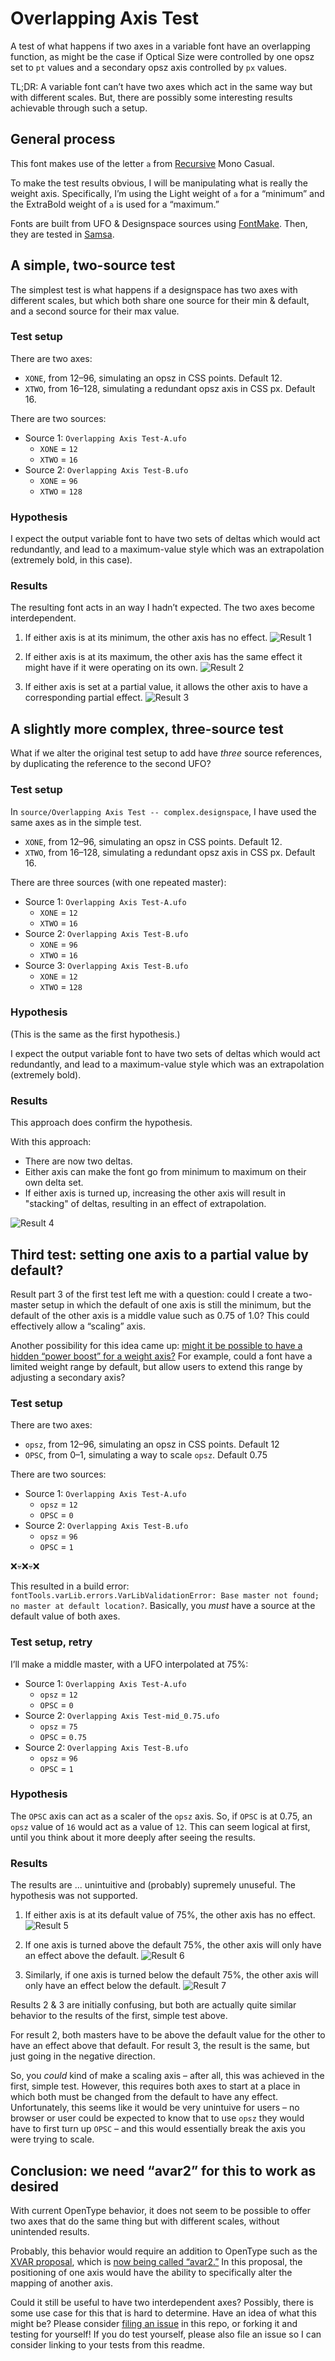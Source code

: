 # Overlapping Axis Test

A test of what happens if two axes in a variable font have an overlapping function, as might be the case if Optical Size were controlled by one opsz set to `pt` values and a secondary opsz axis controlled by `px` values.

TL;DR: A variable font can’t have two axes which act in the same way but with different scales. But, there are possibly some interesting results achievable through such a setup.

## General process

This font makes use of the letter `a` from [Recursive](https://github.com/arrowtype/recursive) Mono Casual.

To make the test results obvious, I will be manipulating what is really the weight axis. Specifically, I’m using the Light weight of `a` for a “minimum” and the ExtraBold weight of `a` is used for a “maximum.”

Fonts are built from UFO & Designspace sources using [FontMake](https://github.com/googlefonts/fontmake/). Then, they are tested in [Samsa](https://www.axis-praxis.org/samsa/).

## A simple, two-source test

The simplest test is what happens if a designspace has two axes with different scales, but which both share one source for their min & default, and a second source for their max value.

### Test setup

There are two axes: 
- `XONE`, from 12–96, simulating an opsz in CSS points. Default 12.
- `XTWO`, from 16–128, simulating a redundant opsz axis in CSS px. Default 16.

There are two sources:
- Source 1: `Overlapping Axis Test-A.ufo`
  - `XONE` = `12`
  - `XTWO` = `16`
- Source 2: `Overlapping Axis Test-B.ufo`
  - `XONE` = `96`
  - `XTWO` = `128`

### Hypothesis

I expect the output variable font to have two sets of deltas which would act redundantly, and lead to a maximum-value style which was an extrapolation (extremely bold, in this case).

### Results

The resulting font acts in an way I hadn’t expected. The two axes become interdependent.

1. If either axis is at its minimum, the other axis has no effect. ![Result 1](result-gifs/result-1.gif)

2. If either axis is at its maximum, the other axis has the same effect it might have if it were operating on its own. ![Result 2](result-gifs/result-2.gif)

3. If either axis is set at a partial value, it allows the other axis to have a corresponding partial effect. ![Result 3](result-gifs/result-3.gif)

## A slightly more complex, three-source test

What if we alter the original test setup to add have *three* source references, by duplicating the reference to the second UFO?

### Test setup

In `source/Overlapping Axis Test -- complex.designspace`, I have used the same axes as in the simple test.
- `XONE`, from 12–96, simulating an opsz in CSS points. Default 12.
- `XTWO`, from 16–128, simulating a redundant opsz axis in CSS px. Default 16.

There are three sources (with one repeated master):
- Source 1: `Overlapping Axis Test-A.ufo`
  - `XONE` = `12`
  - `XTWO` = `16`
- Source 2: `Overlapping Axis Test-B.ufo`
  - `XONE` = `96`
  - `XTWO` = `16`
- Source 3: `Overlapping Axis Test-B.ufo`
  - `XONE` = `12`
  - `XTWO` = `128`

### Hypothesis

(This is the same as the first hypothesis.)

I expect the output variable font to have two sets of deltas which would act redundantly, and lead to a maximum-value style which was an extrapolation (extremely bold).

### Results

This approach does confirm the hypothesis.

With this approach:

- There are now two deltas.
- Either axis can make the font go from minimum to maximum on their own delta set.
- If either axis is turned up, increasing the other axis will result in "stacking" of deltas, resulting in an effect of extrapolation.

![Result 4](result-gifs/result-4.gif)

## Third test: setting one axis to a partial value by default?

Result part 3 of the first test left me with a question: could I create a two-master setup in which the default of one axis is still the minimum, but the default of the other axis is a middle value such as 0.75 of 1.0? This could effectively allow a “scaling” axis.

Another possibility for this idea came up: [might it be possible to have a hidden “power boost” for a weight axis?](https://twitter.com/w__h_/status/1263778563519475713) For example, could a font have a limited weight range by default, but allow users to extend this range by adjusting a secondary axis?

### Test setup

There are two axes: 
- `opsz`, from 12–96, simulating an opsz in CSS points. Default 12
- `OPSC`, from 0–1, simulating a way to scale `opsz`. Default 0.75

There are two sources:
- Source 1: `Overlapping Axis Test-A.ufo`
  - `opsz` = `12`
  - `OPSC` = `0`
- Source 2: `Overlapping Axis Test-B.ufo`
  - `opsz` = `96`
  - `OPSC` = `1`

❌💀❌💀❌

This resulted in a build error: `fontTools.varLib.errors.VarLibValidationError: Base master not found; no master at default location?`. Basically, you *must* have a source at the default value of both axes.

### Test setup, retry

I’ll make a middle master, with a UFO interpolated at 75%:
- Source 1: `Overlapping Axis Test-A.ufo`
  - `opsz` = `12`
  - `OPSC` = `0`
- Source 2: `Overlapping Axis Test-mid_0.75.ufo`
  - `opsz` = `75`
  - `OPSC` = `0.75`
- Source 2: `Overlapping Axis Test-B.ufo`
  - `opsz` = `96`
  - `OPSC` = `1`


### Hypothesis

The `OPSC` axis can act as a scaler of the `opsz` axis. So, if `OPSC` is at 0.75, an `opsz` value of `16` would act as a value of `12`. This can seem logical at first, until you think about it more deeply after seeing the results.

### Results

The results are ... unintuitive and (probably) supremely unuseful. The hypothesis was not supported.

1. If either axis is at its default value of 75%, the other axis has no effect. ![Result 5](result-gifs/result-5.gif)

2. If one axis is turned above the default 75%, the other axis will only have an effect above the default. ![Result 6](result-gifs/result-6.gif)

3. Similarly, if one axis is turned below the default 75%, the other axis will only have an effect below the default. ![Result 7](result-gifs/result-7.gif)

Results 2 & 3 are initially confusing, but both are actually quite similar behavior to the results of the first, simple test above. 

For result 2, both masters have to be above the default value for the other to have an effect above that default. For result 3, the result is the same, but just going in the negative direction.

So, you *could* kind of make a scaling axis – after all, this was achieved in the first, simple test. However, this requires both axes to start at a place in which both must be changed from the default to have any effect. Unfortunately, this seems like it would be very unintuive for users – no browser or user could be expected to know that to use `opsz` they would have to first turn up `OPSC` – and this would essentially break the axis you were trying to scale.

## Conclusion: we need “avar2” for this to work as desired

With current OpenType behavior, it does not seem to be possible to offer two axes that do the same thing but with different scales, without unintended results.

Probably, this behavior would require an addition to OpenType such as the [XVAR proposal](https://github.com/microsoft/OpenType-XVAR-proposal), which is [now being called “avar2.”](https://github.com/w3c/csswg-drafts/issues/4430#issuecomment-632363710) In this proposal, the positioning of one axis would have the ability to specifically alter the mapping of another axis.

Could it still be useful to have two interdependent axes? Possibly, there is some use case for this that is hard to determine. Have an idea of what this might be? Please consider [filing an issue](https://github.com/arrowtype/overlapping-axis-test/issues) in this repo, or forking it and testing for yourself! If you do test yourself, please also file an issue so I can consider linking to your tests from this readme.

